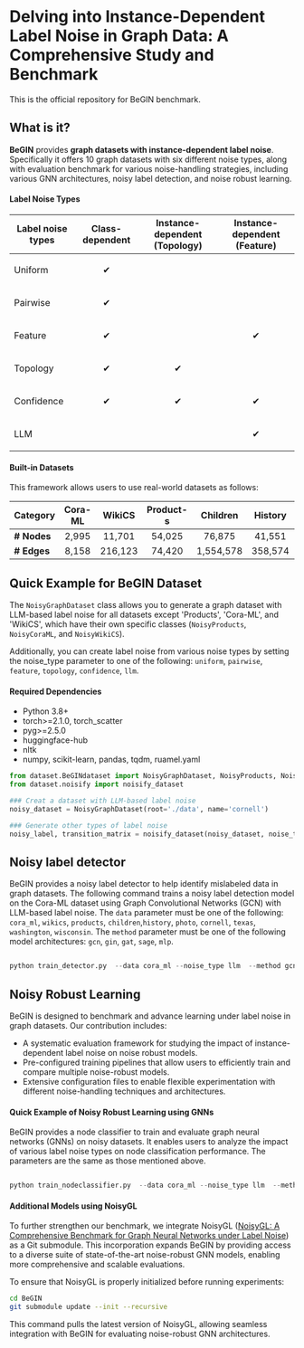 # Delving into Instance-Dependent Label Noise in Graph Data: A Comprehensive Study and Benchmark 

This is the official repository for BeGIN benchmark. 


## What is it?

**BeGIN** provides **graph datasets with instance-dependent label noise**. 
Specifically it offers 10 graph datasets with six different noise types, along with evaluation benchmark for
various noise-handling strategies, including various GNN architectures, noisy label detection, and noise robust learning.
<!-- To simulate more realistic noise beyond class-dependent assumptions, we introduce various types of instance-dependent label noise such as Feature, Topology, Confidence and LLM based label noise. -->



#### Label Noise Types
| Label noise types     | Class-dependent | Instance-dependent (Topology) | Instance-dependent (Feature) |
| --------------------- | --------------- | ------------------ | ----------------- |
| Uniform               | <p align="center">✔</p>|     | |
| Pairwise              | <p align="center">✔</p>|     | | 
| Feature               |  <p align="center">✔</p>     |  | <p align="center">✔</p>|
| Topology              | <p align="center">✔</p>|  <p align="center">✔</p>| |
| Confidence            |<p align="center">✔</p>| <p align="center">✔</p>|<p align="center">✔</p>|
| LLM                   |   | |<p align="center">✔</p>|


#### Built-in Datasets

This framework allows users to use real-world datasets as follows:

| Category    | Cora-ML | WikiCS | Product-s | Children | History | Photo | Cornell | Texas | Washington | Wisconsin |
|------------|:------:|:------:|:---------:|:--------:|:-------:|:-----:|:-------:|:-----:|:----------:|:---------:|
| **# Nodes** | 2,995   | 11,701  | 54,025   | 76,875   | 41,551  | 48,362 | 191     | 187   | 229        | 265       |
| **# Edges** | 8,158   | 216,123 | 74,420   | 1,554,578 | 358,574 | 500,939 | 292     | 310   | 394        | 510       |



##  Quick Example for BeGIN Dataset 
The ``NoisyGraphDataset`` class allows you to generate a graph dataset with LLM-based label noise for all datasets except 'Products', 'Cora-ML', and 'WikiCS', which have their own specific classes (``NoisyProducts``, ``NoisyCoraML``, and ``NoisyWikiCS``).

Additionally, you can create label noise from various noise types by setting the noise_type parameter to one of the following:
``uniform``,  ``pairwise``, ``feature``, ``topology``, ``confidence``, ``llm``.

#### Required Dependencies
- Python 3.8+
- torch>=2.1.0, torch_scatter
- pyg>=2.5.0
- huggingface-hub
- nltk
- numpy, scikit-learn, pandas, tqdm, ruamel.yaml


```python
from dataset.BeGINdataset import NoisyGraphDataset, NoisyProducts, NoisyCoraML, NoisyWikiCS
from dataset.noisify import noisify_dataset

### Creat a dataset with LLM-based label noise
noisy_dataset = NoisyGraphDataset(root='./data', name='cornell')

### Generate other types of label noise
noisy_label, transition_matrix = noisify_dataset(noisy_dataset, noise_type='topology')

```


##  Noisy label detector 
BeGIN provides a noisy label detector to help identify mislabeled data in graph datasets.
The following command trains a noisy label detection model on the Cora-ML dataset using Graph Convolutional Networks (GCN) with LLM-based label noise.
The ``data`` parameter must be one of the following: ``cora_ml``, ``wikics``,  ``products``, ``children``,``history``, ``photo``,  ``cornell``, ``texas``, ``washington``, ``wisconsin``.
The ``method`` parameter must be one of the following model architectures: ``gcn``,  ``gin``, ``gat``, ``sage``, ``mlp``.

```python

python train_detector.py  --data cora_ml --noise_type llm  --method gcn --device cuda
```


## Noisy Robust Learning  
BeGIN is designed to benchmark and advance learning under label noise in graph datasets. Our contribution includes:
-  A systematic evaluation framework for studying the impact of instance-dependent label noise on noise robust models.
- Pre-configured training pipelines that allow users to efficiently train and compare multiple noise-robust models.
- Extensive configuration files to enable flexible experimentation with different noise-handling techniques and architectures.

####  Quick Example of Noisy Robust Learning using GNNs 
BeGIN provides a node classifier to train and evaluate graph neural networks (GNNs) on noisy datasets.
It enables users to analyze the impact of various label noise types on node classification performance.
The parameters are the same as those mentioned above.

```python

python train_nodeclassifier.py  --data cora_ml --noise_type llm  --method gcn --device cuda
```

#### Additional Models using NoisyGL 
To further strengthen our benchmark, we integrate NoisyGL ([NoisyGL: A Comprehensive Benchmark for Graph Neural Networks under Label Noise](https://arxiv.org/abs/2406.04299)) as a Git submodule. This incorporation expands BeGIN by providing access to a diverse suite of state-of-the-art noise-robust GNN models, enabling more comprehensive and scalable evaluations.


To ensure that NoisyGL is properly initialized before running experiments:
```bash
cd BeGIN
git submodule update --init --recursive
```
This command pulls the latest version of NoisyGL, allowing seamless integration with BeGIN for evaluating noise-robust GNN architectures.
